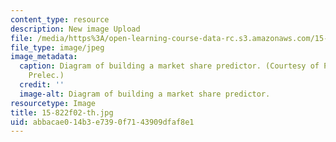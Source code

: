 ```yaml
---
content_type: resource
description: New image Upload
file: /media/https%3A/open-learning-course-data-rc.s3.amazonaws.com/15-822-strategic-marketing-measurement-fall-2002/abbacae014b3e7390f7143909dfaf8e1_15-822f02-th.jpg
file_type: image/jpeg
image_metadata:
  caption: Diagram of building a market share predictor. (Courtesy of Prof. Drazen
    Prelec.)
  credit: ''
  image-alt: Diagram of building a market share predictor.
resourcetype: Image
title: 15-822f02-th.jpg
uid: abbacae0-14b3-e739-0f71-43909dfaf8e1
---
```

